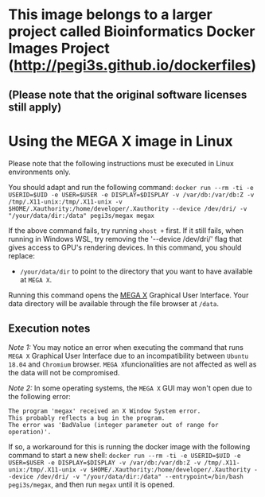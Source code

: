 # This image belongs to a larger project called Bioinformatics Docker Images Project (http://pegi3s.github.io/dockerfiles)
## (Please note that the original software licenses still apply)

# Using the MEGA X image in Linux

Please note that the following instructions must be executed in Linux environments only.

You should adapt and run the following command: `docker run --rm -ti -e USERID=$UID -e USER=$USER -e DISPLAY=$DISPLAY -v /var/db:/var/db:Z -v /tmp/.X11-unix:/tmp/.X11-unix -v $HOME/.Xauthority:/home/developer/.Xauthority --device /dev/dri/ -v "/your/data/dir:/data" pegi3s/megax megax`

If the above command fails, try running `xhost +` first. If it still fails, when running in Windows WSL, try removing the '--device /dev/dri/' flag that gives access to GPU's rendering devices. In this command, you should replace:
- `/your/data/dir` to point to the directory that you want to have available at `MEGA X`. 

Running this command opens the [MEGA X](https://www.megasoftware.net) Graphical User Interface. Your data directory will be available through the file browser at `/data`.

## Execution notes

*Note 1:* You may notice an error when executing the command that runs `MEGA X` Graphical User Interface due to an incompatibility between `Ubuntu 18.04` and `Chromium` browser. `MEGA X`funcionalities are not affected as well as the data will not be compromised.

*Note 2:* In some operating systems, the `MEGA X` GUI may won't open due to the following error:

```
The program 'megax' received an X Window System error.
This probably reflects a bug in the program.
The error was 'BadValue (integer parameter out of range for operation)'.
```

If so, a workaround for this is running the docker image with the following command to start a new shell: `docker run --rm -ti -e USERID=$UID -e USER=$USER -e DISPLAY=$DISPLAY -v /var/db:/var/db:Z -v /tmp/.X11-unix:/tmp/.X11-unix -v $HOME/.Xauthority:/home/developer/.Xauthority --device /dev/dri/ -v "/your/data/dir:/data" --entrypoint=/bin/bash pegi3s/megax`, and then run `megax` until it is opened.



